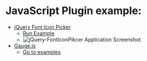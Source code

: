 # JavaScript Plugin example:

- [jQuery Font Icon Picker](https://fonticonpicker.github.io/)
    - [Run Example](https://htmlpreview.github.io/?https://github.com/Afirestriker/JavaScript/blob/main/Plugin/jQuery-Font-Icon-Picker/index.html)
    - ![jQuery-FontIconPikcer Application Screenshot](./icon-picker-screen-shot.JPG)
- [Gauge.js](https://bernii.github.io/gauge.js/)
    - [Go to examples]()
